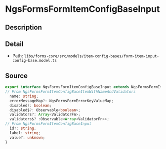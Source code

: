 # NgsFormsFormItemConfigBaseInput

## Description


## Detail
* Path: `libs/forms-core/src/models/item-config-bases/form-item-input-config-base.model.ts`

## Source
```typescript
export interface NgsFormsFormItemConfigBaseInput extends NgsFormsFormItemConfigBaseItemWithNameAndValidators {
// From NgsFormsFormItemConfigBaseItemWithNameAndValidators
  name: string;
  errorMessageMap?: NgsFormsFormErrorKeyValueMap;
  disabled?: boolean;
  disabled$?: Observable<boolean>;
  validators?: Array<ValidatorFn>;
  validators$? :Observable<Array<ValidatorFn>>;
// From NgsFormsFormItemConfigBaseInput
  id?: string;
  label: string;
  value?: unknown;
}
```
